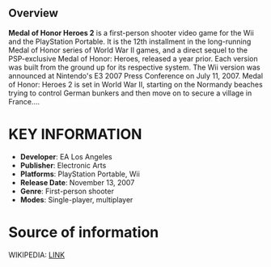 ## Overview

**Medal of Honor Heroes 2** is a first-person shooter video game for the Wii and the PlayStation Portable. It is the 12th installment in the long-running Medal of Honor series of World War II games, and a direct sequel to the PSP-exclusive Medal of Honor: Heroes, released a year prior. Each version was built from the ground up for its respective system. The Wii version was announced at Nintendo's E3 2007 Press Conference on July 11, 2007. Medal of Honor: Heroes 2 is set in World War II, starting on the Normandy beaches trying to control German bunkers and then move on to secure a village in France....

# KEY INFORMATION

- **Developer**: EA Los Angeles
- **Publisher**: Electronic Arts
- **Platforms**: PlayStation Portable, Wii
- **Release Date**: November 13, 2007
- **Genre**: First-person shooter
- **Modes**: Single-player, multiplayer

# Source of information
 WIKIPEDIA: [LINK](https://en.wikipedia.org/wiki/Medal_of_Honor:_Heroes_2)
